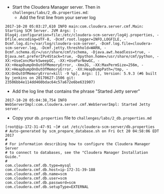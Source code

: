 * Start the Cloudera Manager server. Then in `challenges/labs/2_db.properties.md`:
  * Add the first line from your server log
```
2017-10-20 05:03:27,610 INFO main:com.cloudera.server.cmf.Main: Starting SCM Server. JVM Args: [-Dlog4j.configuration=file:/etc/cloudera-scm-server/log4j.properties, -Dfile.encoding=UTF-8, -Dcmf.root.logger=INFO,LOGFILE, -Dcmf.log.dir=/var/log/cloudera-scm-server, -Dcmf.log.file=cloudera-scm-server.log, -Dcmf.jetty.threshhold=WARN, -Dcmf.schema.dir=/usr/share/cmf/schema, -Djava.awt.headless=true, -Djava.net.preferIPv4Stack=true, -Dpython.home=/usr/share/cmf/python, -XX:+UseConcMarkSweepGC, -XX:+UseParNewGC, -XX:+HeapDumpOnOutOfMemoryError, -Xmx2G, -XX:MaxPermSize=256m, -XX:+HeapDumpOnOutOfMemoryError, -XX:HeapDumpPath=/tmp, -XX:OnOutOfMemoryError=kill -9 %p], Args: [], Version: 5.9.3 (#6 built by jenkins on 20170627-1506 git: 23506bb4e114dd460bdac64c57a672e6be631907)
```
  * Add the log line that contains the phrase "Started Jetty server"
```
2017-10-20 05:04:38,754 INFO WebServerImpl:com.cloudera.server.cmf.WebServerImpl: Started Jetty server.
```
  * Copy your `db.properties` file to `challenges/labs/2_db.properties.md`
```
[root@ip-172-31-47-91 ~]# cat /etc/cloudera-scm-server/db.properties
# Auto-generated by scm_prepare_database.sh on Fri Oct 20 04:58:06 EDT 2017
#
# For information describing how to configure the Cloudera Manager Server
# to connect to databases, see the "Cloudera Manager Installation Guide."
#
com.cloudera.cmf.db.type=mysql
com.cloudera.cmf.db.host=ip-172-31-39-188
com.cloudera.cmf.db.name=scm
com.cloudera.cmf.db.user=scm
com.cloudera.cmf.db.password=scm
com.cloudera.cmf.db.setupType=EXTERNAL
```
